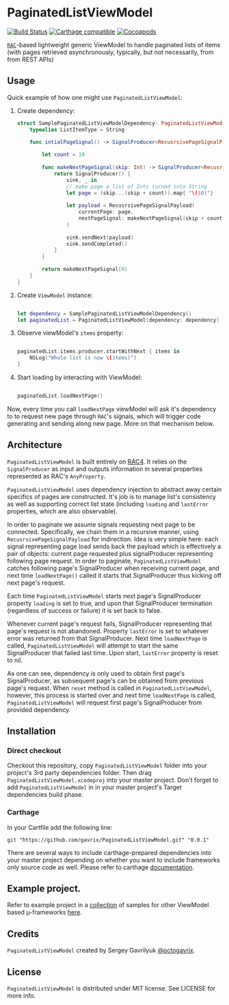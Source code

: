# PaginatedListViewModel

[![Build Status](https://travis-ci.org/gavrix/PaginatedListViewModel.svg?branch=master)](https://travis-ci.org/gavrix/PaginatedListViewModel) [![Carthage compatible](https://img.shields.io/badge/Carthage-compatible-4BC51D.svg?style=flat)](https://github.com/Carthage/Carthage)
[![Cocoapods](https://img.shields.io/cocoapods/v/PaginatedListViewModel.svg)](http://cocoadocs.org/docsets/PaginatedListViewModel/) 

[`RAC`](https://github.com/ReactiveCocoa/ReactiveCocoa)-based lightweight generic ViewModel to handle paginated lists of items (with pages retrieved asynchronously, typically, but not necessarily,  from from REST APIs)


## Usage

Quick example of how one might use `PaginatedListViewModel`: 

1. Create dependency:
    ```swift
    struct SamplePaginatedListViewModelDependency: PaginatedListViewModelDependency {
        typealias ListItemType = String
        
        func intialPageSignal() -> SignalProducer<RecusrsivePageSignalPayload<ListItemType>, NSError> {
    
            let count = 10
            
            func makeNextPageSignal(skip: Int) -> SignalProducer<RecusrsivePageSignalPayload<ListItemType>, NSError> {
                return SignalProducer() {
                    sink, _ in
                    // make page a list of Ints turned into String
                    let page = (skip...(skip + count)).map{ "\($0)"}
                    
                    let payload = RecusrsivePageSignalPayload(
                        currentPage: page,
                        nextPageSignal: makeNextPageSignal(skip + count)
                    )
                    
                    sink.sendNext(payload)
                    sink.sendCompleted()
                }
            }
            
            return makeNextPageSignal(0)
        }
    }
    ```
2. Create `ViewModel` instance:
    ```swift
    
    let dependency = SamplePaginatedListViewModelDependency()
    let paginatedList = PaginatedListViewModel(dependency: dependency)
    
    ```
3. Observe viewModel's `items` property:
    ```swift
    
    paginatedList.items.producer.startWithNext { items in
        NSLog("Whole list is now \(items)")
    }
    ```
4. Start loading by interacting with ViewModel:
    ```swift
    
    paginatedList.loadNextPage()
    ```

Now, every time you call `loadNextPage` viewModel will ask it's dependency to to request new page through `RAC`'s signals, which will trigger code generating and sending along new page. More on that mechanism below.


## Architecture

`PaginatedListViewModel` is built entirely on [RAC4](https://github.com/ReactiveCocoa/ReactiveCocoa). It relies on the `SignalProducer` as input and outputs information in several properties represented as RAC's `AnyProperty`.

`PaginatedListViewModel` uses dependency injection to abstract away certain specifics of pages are constructed. It's job is to manage list's consistency as well as supporting correct list state (including `loading` and `lastError` properties, which are also observable).

In order to paginate we assume signals requesting next page to be connected. Specifically, we chain them in a recursive manner, using `RecusrsivePageSignalPayload` for indirection. Idea is very simple here: each signal representing page load sends back the payload which is effectively a pair of objects: current page requested plus signalProducer representing following page request. In order to paginate, `PaginatedListViewModel` catches following page's SignalProducer when receiving current page, and next time `loadNextPage()` called it starts that SignalProducer thus kicking off next page's request.

Each time `PaginatedListViewModel` starts next page's SignalProducer property `loading` is set to true, and upon that SignalProducer termination (regardless of success or failure) it is set back to false.

Whenever current page's request fails, SignalProducer representing that page's request is not abandoned. Property `lastError` is set to whatever error was returned from that SignalProducer. Next time `loadNextPage` is called, `PaginatedListViewModel` will attempt to start the same SignalProducer that failed last time. Upon start, `lastError` property is reset to nil.

As one can see, dependency is only used to obtain first page's SignalProducer, as subsequent page's can be obtained from previous page's request. When `reset` method is called in `PaginatedListViewModel`, however, this process is started over and next time `loadNextPage` is called, `PaginatedListViewModel` will request first page's SignalProducer from provided dependency.

## Installation

### Direct checkout

Checkout this repository, copy `PaginatedListViewModel` folder into your project's 3rd party dependencies folder. Then drag `PaginatedListViewModel.xcodeproj` into your master project. Don't forget to add `PaginatedListViewModel` in in your master project's Target dependencies build phase.

### Carthage

In your Cartfile add the following line:

```
git "https://github.com/gavrix/PaginatedListViewModel.git" "0.0.1"
```

There are several ways to include carthage-prepared dependencies into your master project depending on whether you want to include frameworks only source code as well. Please refer to carthage [documentation](https://github.com/Carthage/Carthage#adding-frameworks-to-an-application). 

## Example project.

Refer to example project in a [collection](https://github.com/gavrix/ViewModelsSamples) of samples for other ViewModel based µ-frameworks [here](https://github.com/gavrix/ViewModelsSamples/blob/master/PaginatedListViewModelExample/README.md).


## Credits

`PaginatedListViewModel` created by Sergey Gavrilyuk [@octogavrix](http://twitter.com/octogavrix).


## License

`PaginatedListViewModel` is distributed under MIT license. See LICENSE for more info.



